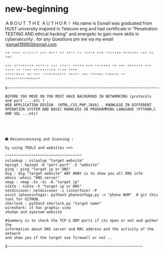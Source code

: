 # new-beginning

ＡＢＯＵＴ ＴＨＥ ＡＵＴＨＯＲ！
His name is Esmail was graduated from HUST university 
majored in Telecom eng and had certificate in "Penetration TESTING AND ethical hacking"
and energetic to gain more skills in cybersecurity . for any Questions pm me via my email 
:esmail19980@gmail.com 


~~~~~~~~~~~~~~~~~~~~~~~~~~~~~~~~~~~~~~~~~~~~~~~~~~~~~~~~~~~~~~~~~~~~~~~~~~~~~~~~~~~~~~~~~~~~~~~~~~~
ᶤᶰ ᵗʰᶤˢ ᵃʳᵗᶤᶜˡᵉ ʸᵒᵘ ʷᶤˡˡ ᵇᵉ ᵃᵇˡᵉ ᵗᵒ ˡᵉᵃʳᶰ ᵖᵉᶰ ᵗᵉˢᵗᶤᶰᵍ ᵐᵉᵗʰᵒᵈˢ ᵒᶰᵉ ᵇʸ ᵒᶰᵉ

ᵖᵃʸ ᵃᵗᵗᵉᶰᵗᶤᵒᶰ ᵇᵉᶠᵒʳᵉ ʸᵒᵘ ˢᵗᵃʳᵗ ᵈᵒᶤᶰᵍ ᵖᵉᶰ ᵗᵉˢᵗᶤᶰᵍ ᵒᶰ ᵃᶰʸ ʷᵉᵇˢᶤᵗᵉ ʸᵒᵘ ʰᵃᵛᵉ ᵗᵒ ᵗᵃᵏᵉ ᵖᵉʳᵐᶤˢˢᶤᵒᶰ ᶠʳᵒᵐ ᵗʰᵉᵐ
ᵒᵗʰᵉʳʷᶤˢᵉ ᵃᵐ ᶰᵒᵗ ʳᵉˢᵖᵒᶰˢᶤᵇˡᵉ ᵃᵇᵒᵘᵗ ᵃᶰʸ ᵗʰᶤᶰᵍˢ ʰᵃᵖᵖᵉᶰ ᵗᵒ ᵃᵐᵖᵠᵘᵒᵗʸᵒᵘᵃᵐᵖᵠᵘᵒᵗ

$~~~~~~~~~~~~~~~~~~~~~~~~~~~~~~~~~~~~~~~~~~~~~~~~~~~~~~~~~~~~~~~~~~~~~~~~~~~~~~~~~~~~~~~~~~~~~~~~~~

BEFORE YOU MOVE ON YOU MOST HAVE BACKGROUD IN NETWORKING (protocols and port ....etc ) ,
WEB APPLICATION DESIGN  (HTML,CSS,PHP,JAVA) , KNOWLEGE IN DIFFERENT OPERATION SYSTEM AND BASIC KNOWLEGS IN PROGRAMMING LANGUAGE (PYTHON,C AND SQL ...etc) 





➊ Reconncanceing and Scanning :

by using TOOLS and websites >>>

^^^^^^^^^^^^^^^^^^^^^^^^^^^^^^^^^^^
nslookup : nsloolup "target website"
hping3 : hping3 -8 "port-port" -S "website"
ping : ping "target ip or DNS"
dig : dig "target website" ANY #ANY is to show you all DNS info 
whois :whois "DNS server"
nmap : nmap -Sv -Sc -A "target ip"
nikto : nikto -h "target ip or DNS"
netdiscover: netdiscover -i (interface) -P 
osint (phoneinfoga): python3 phoneinfoga.py -n "phone NUM"  # git this tool for GITHUB.
sherlock : python3 sherlock.py "target name"
wireshark: it has graphic view 
shodan and eyezoom website 

#Summery is to check the TCP & UDP ports if its open or not and gather the 
information about DNS server and MAC address and the activity of the network 
and show you if the target use firewall or not ..

$~~~~~~~~~~~~~~~~~~~~~~~~~~~~~~~~~~~~~~~~~~~~~~~~~~~~~~~~~~~~~~
